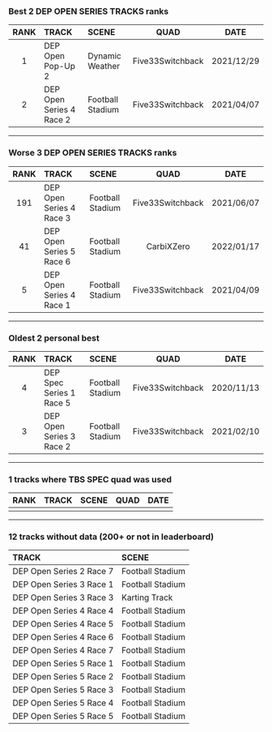 ### Best 2 DEP OPEN SERIES TRACKS ranks
|RANK|TRACK|SCENE|QUAD|DATE|
|:---:|:---|:---|:---:|:---:|
|1|DEP Open Pop-Up 2|Dynamic Weather|Five33Switchback|2021/12/29|
|2|DEP Open Series 4 Race 2|Football Stadium|Five33Switchback|2021/04/07|
---
### Worse 3 DEP OPEN SERIES TRACKS ranks
|RANK|TRACK|SCENE|QUAD|DATE|
|:---:|:---|:---|:---:|:---:|
|191|DEP Open Series 4 Race 3|Football Stadium|Five33Switchback|2021/06/07|
|41|DEP Open Series 5 Race 6|Football Stadium|CarbiXZero|2022/01/17|
|5|DEP Open Series 4 Race 1|Football Stadium|Five33Switchback|2021/04/09|
---
### Oldest 2 personal best
|RANK|TRACK|SCENE|QUAD|DATE|
|:---:|:---|:---|:---:|:---:|
|4|DEP Spec Series 1 Race 5|Football Stadium|Five33Switchback|2020/11/13|
|3|DEP Open Series 3 Race 2|Football Stadium|Five33Switchback|2021/02/10|
---
### 1 tracks where TBS SPEC quad was used
|RANK|TRACK|SCENE|QUAD|DATE|
|:---:|:---|:---|:---:|:---:|
||||||
---
### 12 tracks without data (200+ or not in leaderboard)
|TRACK|SCENE|
|:---|:---|
|DEP Open Series 2 Race 7|Football Stadium|
|DEP Open Series 3 Race 1|Football Stadium|
|DEP Open Series 3 Race 3|Karting Track|
|DEP Open Series 4 Race 4|Football Stadium|
|DEP Open Series 4 Race 5|Football Stadium|
|DEP Open Series 4 Race 6|Football Stadium|
|DEP Open Series 4 Race 7|Football Stadium|
|DEP Open Series 5 Race 1|Football Stadium|
|DEP Open Series 5 Race 2|Football Stadium|
|DEP Open Series 5 Race 3|Football Stadium|
|DEP Open Series 5 Race 4|Football Stadium|
|DEP Open Series 5 Race 5|Football Stadium|
